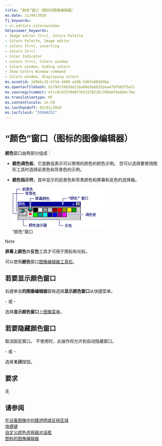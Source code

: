 ```yaml
---
title: “颜色”窗口（图标的图像编辑器）
ms.date: 11/04/2016
f1_keywords:
- vc.editors.colorswindow
helpviewer_keywords:
- Image editor [C++], Colors Palette
- Colors Palette, Image editor
- colors [C++], inverting
- colors [C++]
- Color Indicator
- colors [C++], Colors window
- Colors window, hiding colors
- Show Colors Window command
- Colors window, displaying colors
ms.assetid: 1d9b6c16-bf1d-4488-a19b-5d6fe601846a
ms.openlocfilehash: b279df2603de11ba80e9ab62b2eae7bfb83f5a7c
ms.sourcegitcommit: efcc8c97570ddf7631570226c700e8f6ebb6c7be
ms.translationtype: MT
ms.contentlocale: zh-CN
ms.lasthandoff: 02/01/2019
ms.locfileid: "55560252"
---
```

# <a name="colors-window-image-editor-for-icons"></a>“颜色”窗口（图标的图像编辑器）

**颜色**窗口由两部分组成：

- **颜色调色板**，它是数组表示可以使用的颜色的颜色示例。 您可以选择要使用图形工具时选择前景色和背景色的示例。

- **颜色指示符**，其中显示的前景色和背景颜色和屏幕和反色的选择器。

   ![颜色窗口](../windows/media/vccolorswindow.gif "vcColorsWindow")<br/>
   “颜色”窗口

> [!NOTE]
> **屏幕上颜色**并**反色**工具才可用于图标和光标。

可以使用**颜色**窗口[图像编辑器工具栏](../windows/toolbar-image-editor-for-icons.md)。

## <a name="to-display-the-colors-window"></a>若要显示颜色窗口

右键单击**的图像编辑器**窗格选择**显示颜色窗口**从快捷菜单。

   \- 或 -

选择**显示颜色窗口**上[图像菜单](../windows/image-menu-image-editor-for-icons.md)。

## <a name="to-hide-the-colors-window"></a>若要隐藏颜色窗口

取消固定窗口。 不使用时，此操作将允许到自动隐藏窗口。

\- 或 -

选择**关闭**按钮。

## <a name="requirements"></a>要求

无

## <a name="see-also"></a>请参阅

[在设备图像中创建透明或反转区域](../windows/creating-transparent-or-inverse-regions-in-device-images.md)<br/>
[快捷键](../windows/accelerator-keys-image-editor-for-icons.md)<br/>
[自定义颜色选择器对话框](../windows/custom-color-selector-dialog-box-image-editor-for-icons.md)<br/>
[图标的图像编辑器](../windows/image-editor-for-icons.md)